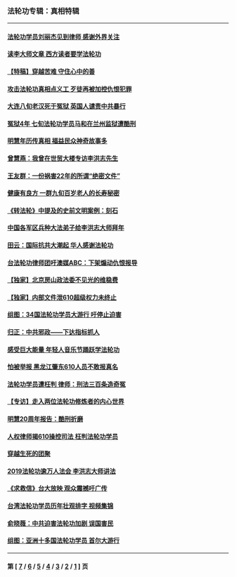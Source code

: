 ### 法轮功专辑：真相特辑
---
#### [法轮功学员刘丽杰见到律师 感谢外界关注](../../pages/nf4389/n13927012.md?04130430) 
#### [读李大师文章 西方读者要学法轮功](../../pages/nf4389/n13925142.md?04130430) 
#### [【特稿】穿越苦难 守住心中的善](../../pages/nf4389/n13784979.md?04130430) 
#### [攻击法轮功真相点义工 歹徒再被加控仇恨犯罪](../../pages/nf4389/n13601019.md?04130430) 
#### [大连八旬老汉死于冤狱 英国人谴责中共暴行](../../pages/nf4389/n13480118.md?04130430) 
#### [冤狱4年 七旬法轮功学员马和在兰州监狱遭酷刑](../../pages/nf4389/n13304688.md?04130430) 
#### [明慧年历传真相 福益民众神奇故事多](../../pages/nf4389/n13294545.md?04130430) 
#### [曾慧燕：我曾在世贸大楼专访李洪志先生](../../pages/nf4389/n12898729.md?04130430) 
#### [王友群：一份祸害22年的所谓“绝密文件”](../../pages/nf4389/n12871750.md?04130430) 
#### [健康有良方 一群九旬百岁老人的长寿秘密](../../pages/nf4389/n12847475.md?04130430) 
#### [《转法轮》中提及的史前文明案例：刻石](../../pages/nf4389/n12758577.md?04130430) 
#### [中国各军区兵种大法弟子给李洪志大师拜年](../../pages/nf4389/n12750047.md?04130430) 
#### [田云：国际抗共大潮起 华人感谢法轮功](../../pages/nf4389/n12357708.md?04130430) 
#### [台法轮功律师团吁澳媒ABC：下架煽动仇恨报导](../../pages/nf4389/n12279917.md?04130430) 
#### [【独家】北京房山政法委不见光的维稳费](../../pages/nf4389/n12031979.md?04130430) 
#### [【独家】内部文件泄610超级权力未终止](../../pages/nf4389/n12023895.md?04130430) 
#### [组图：34国法轮功学员大游行 吁停止迫害](../../pages/nf4389/n11492658.md?04130430) 
#### [归正：中共邪政——下达指标抓人](../../pages/nf4389/n11474770.md?04130430) 
#### [感受巨大能量 年轻人音乐节踊跃学法轮功](../../pages/nf4389/n11441981.md?04130430) 
#### [怕被举报 黑龙江肇东610人员不敢报真名](../../pages/nf4389/n11436499.md?04130430) 
#### [法轮功学员遭枉判 律师：刑法三百条造奇冤](../../pages/nf4389/n11433943.md?04130430) 
#### [【专访】走入两位法轮功修炼者的内心世界](../../pages/nf4389/n11415623.md?04130430) 
#### [明慧20周年报告：酷刑折磨](../../pages/nf4389/n11387954.md?04130430) 
#### [人权律师揭610操控司法 枉判法轮功学员](../../pages/nf4389/n11313370.md?04130430) 
#### [穿越生死的团聚](../../pages/nf4389/n11258922.md?04130430) 
#### [2019法轮功逾万人法会 李洪志大师讲法](../../pages/nf4389/n11265303.md?04130430) 
#### [《求救信》台大放映 观众震撼吁广传](../../pages/nf4389/n10922251.md?04130430) 
#### [台湾法轮功学员历年壮观排字 视频集锦](../../pages/nf4389/n10878789.md?04130430) 
#### [俞晓薇：中共迫害法轮功加剧 误国害民](../../pages/nf4389/n10859260.md?04130430) 
#### [组图：亚洲十多国法轮功学员 首尔大游行](../../pages/nf4389/n10781149.md?04130430) 

---
#### 第 [ [7](./7.md?04130430) / [6](./6.md?04130430) / [5](./5.md?04130430) / [4](./4.md?04130430) / [3](./3.md?04130430) / [2](./2.md?04130430) / [1](./1.md?04130430) ] 页
